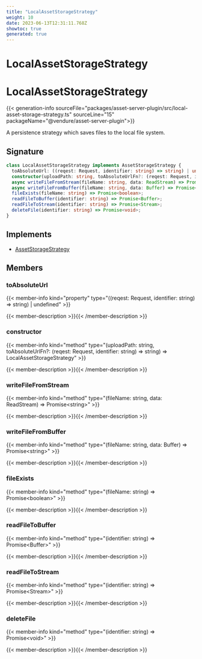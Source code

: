 ```yaml
---
title: "LocalAssetStorageStrategy"
weight: 10
date: 2023-06-13T12:31:11.768Z
showtoc: true
generated: true
---
```

<!-- This file was generated from the Vendure source. Do not modify. Instead, re-run the "docs:build" script -->

# LocalAssetStorageStrategy
<div class="symbol">


# LocalAssetStorageStrategy

{{< generation-info sourceFile="packages/asset-server-plugin/src/local-asset-storage-strategy.ts" sourceLine="15" packageName="@vendure/asset-server-plugin">}}

A persistence strategy which saves files to the local file system.

## Signature

```TypeScript
class LocalAssetStorageStrategy implements AssetStorageStrategy {
  toAbsoluteUrl: ((reqest: Request, identifier: string) => string) | undefined;
  constructor(uploadPath: string, toAbsoluteUrlFn?: (reqest: Request, identifier: string) => string)
  async writeFileFromStream(fileName: string, data: ReadStream) => Promise<string>;
  async writeFileFromBuffer(fileName: string, data: Buffer) => Promise<string>;
  fileExists(fileName: string) => Promise<boolean>;
  readFileToBuffer(identifier: string) => Promise<Buffer>;
  readFileToStream(identifier: string) => Promise<Stream>;
  deleteFile(identifier: string) => Promise<void>;
}
```
## Implements

 * <a href='/typescript-api/assets/asset-storage-strategy#assetstoragestrategy'>AssetStorageStrategy</a>


## Members

### toAbsoluteUrl

{{< member-info kind="property" type="((reqest: Request, identifier: string) =&#62; string) | undefined"  >}}

{{< member-description >}}{{< /member-description >}}

### constructor

{{< member-info kind="method" type="(uploadPath: string, toAbsoluteUrlFn?: (reqest: Request, identifier: string) =&#62; string) => LocalAssetStorageStrategy"  >}}

{{< member-description >}}{{< /member-description >}}

### writeFileFromStream

{{< member-info kind="method" type="(fileName: string, data: ReadStream) => Promise&#60;string&#62;"  >}}

{{< member-description >}}{{< /member-description >}}

### writeFileFromBuffer

{{< member-info kind="method" type="(fileName: string, data: Buffer) => Promise&#60;string&#62;"  >}}

{{< member-description >}}{{< /member-description >}}

### fileExists

{{< member-info kind="method" type="(fileName: string) => Promise&#60;boolean&#62;"  >}}

{{< member-description >}}{{< /member-description >}}

### readFileToBuffer

{{< member-info kind="method" type="(identifier: string) => Promise&#60;Buffer&#62;"  >}}

{{< member-description >}}{{< /member-description >}}

### readFileToStream

{{< member-info kind="method" type="(identifier: string) => Promise&#60;Stream&#62;"  >}}

{{< member-description >}}{{< /member-description >}}

### deleteFile

{{< member-info kind="method" type="(identifier: string) => Promise&#60;void&#62;"  >}}

{{< member-description >}}{{< /member-description >}}


</div>
